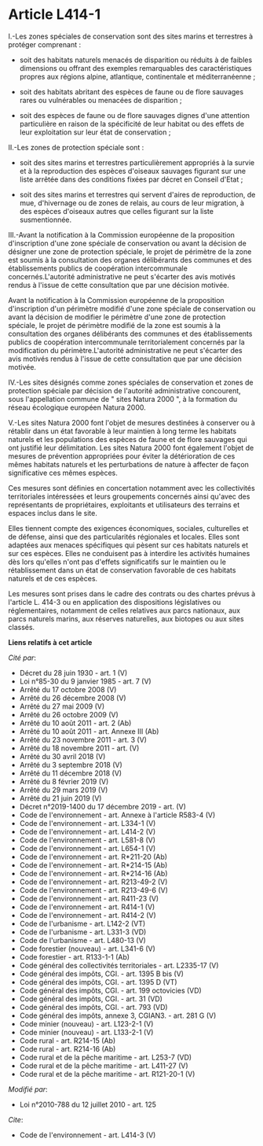 # Article L414-1

I.-Les zones spéciales de conservation sont des sites marins et terrestres à protéger comprenant :

- soit des habitats naturels menacés de disparition ou réduits à de faibles dimensions ou offrant des exemples remarquables
des caractéristiques propres aux régions alpine, atlantique, continentale et méditerranéenne ;

- soit des habitats abritant des espèces de faune ou de flore sauvages rares ou vulnérables ou menacées de disparition ;

- soit des espèces de faune ou de flore sauvages dignes d'une attention particulière en raison de la spécificité de leur
habitat ou des effets de leur exploitation sur leur état de conservation ; 

II.-Les zones de protection spéciale sont :

- soit des sites marins et terrestres particulièrement appropriés à la survie et à la reproduction des espèces d'oiseaux
sauvages figurant sur une liste arrêtée dans des conditions fixées par décret en Conseil d'Etat ;

- soit des sites marins et terrestres qui servent d'aires de reproduction, de mue, d'hivernage ou de zones de relais, au
cours de leur migration, à des espèces d'oiseaux autres que celles figurant sur la liste susmentionnée. 

III.-Avant la notification à la Commission européenne de la proposition d'inscription d'une zone spéciale de conservation ou
avant la décision de désigner une zone de protection spéciale, le projet de périmètre de la zone est soumis à la consultation
des organes délibérants des communes et des établissements publics de coopération intercommunale concernés.L'autorité
administrative ne peut s'écarter des avis motivés rendus à l'issue de cette consultation que par une décision motivée. 

Avant la notification à la Commission européenne de la proposition d'inscription d'un périmètre modifié d'une zone spéciale
de conservation ou avant la décision de modifier le périmètre d'une zone de protection spéciale, le projet de périmètre
modifié de la zone est soumis à la consultation des organes délibérants des communes et des établissements publics de
coopération intercommunale territorialement concernés par la modification du périmètre.L'autorité administrative ne peut
s'écarter des avis motivés rendus à l'issue de cette consultation que par une décision motivée. 

IV.-Les sites désignés comme zones spéciales de conservation et zones de protection spéciale par décision de l'autorité
administrative concourent, sous l'appellation commune de " sites Natura 2000 ", à la formation du réseau écologique européen
Natura 2000.

V.-Les sites Natura 2000 font l'objet de mesures destinées à conserver ou à rétablir dans un état favorable à leur maintien à
long terme les habitats naturels et les populations des espèces de faune et de flore sauvages qui ont justifié leur
délimitation. Les sites Natura 2000 font également l'objet de mesures de prévention appropriées pour éviter la détérioration
de ces mêmes habitats naturels et les perturbations de nature à affecter de façon significative ces mêmes espèces. 

Ces mesures sont définies en concertation notamment avec les collectivités territoriales intéressées et leurs groupements
concernés ainsi qu'avec des représentants de propriétaires, exploitants et utilisateurs des terrains et espaces inclus dans
le site. 

Elles tiennent compte des exigences économiques, sociales, culturelles et de défense, ainsi que des particularités régionales
et locales. Elles sont adaptées aux menaces spécifiques qui pèsent sur ces habitats naturels et sur ces espèces. Elles ne
conduisent pas à interdire les activités humaines dès lors qu'elles n'ont pas d'effets significatifs sur le maintien ou le
rétablissement dans un état de conservation favorable de ces habitats naturels et de ces espèces. 

Les mesures sont prises dans le cadre des contrats ou des chartes prévus à l'article L. 414-3 ou en application des
dispositions législatives ou réglementaires, notamment de celles relatives aux parcs nationaux, aux parcs naturels marins,
aux réserves naturelles, aux biotopes ou aux sites classés.

**Liens relatifs à cet article**

_Cité par_:

  - Décret du 28 juin 1930 - art. 1 (V)
  - Loi n°85-30 du 9 janvier 1985 - art. 7 (V)
  - Arrêté du 17 octobre 2008 (V)
  - Arrêté du 26 décembre 2008 (V)
  - Arrêté du 27 mai 2009 (V)
  - Arrêté du 26 octobre 2009 (V)
  - Arrêté du 10 août 2011 - art. 2 (Ab)
  - Arrêté du 10 août 2011 - art. Annexe III (Ab)
  - Arrêté du 23 novembre 2011 - art. 3 (V)
  - Arrêté du 18 novembre 2011 - art. (V)
  - Arrêté du 30 avril 2018 (V)
  - Arrêté du 3 septembre 2018 (V)
  - Arrêté du 11 décembre 2018 (V)
  - Arrêté du 8 février 2019 (V)
  - Arrêté du 29 mars 2019 (V)
  - Arrêté du 21 juin 2019 (V)
  - Décret n°2019-1400 du 17 décembre 2019 - art. (V)
  - Code de l'environnement - art. Annexe à l'article R583-4 (V)
  - Code de l'environnement - art. L334-1 (V)
  - Code de l'environnement - art. L414-2 (V)
  - Code de l'environnement - art. L581-8 (V)
  - Code de l'environnement - art. L654-1 (V)
  - Code de l'environnement - art. R*211-20 (Ab)
  - Code de l'environnement - art. R*214-15 (Ab)
  - Code de l'environnement - art. R*214-16 (Ab)
  - Code de l'environnement - art. R213-49-2 (V)
  - Code de l'environnement - art. R213-49-6 (V)
  - Code de l'environnement - art. R411-23 (V)
  - Code de l'environnement - art. R414-1 (V)
  - Code de l'environnement - art. R414-2 (V)
  - Code de l'urbanisme - art. L142-2 (VT)
  - Code de l'urbanisme - art. L331-3 (VD)
  - Code de l'urbanisme - art. L480-13 (V)
  - Code forestier (nouveau) - art. L341-6 (V)
  - Code forestier - art. R133-1-1 (Ab)
  - Code général des collectivités territoriales - art. L2335-17 (V)
  - Code général des impôts, CGI. - art. 1395 B bis (V)
  - Code général des impôts, CGI. - art. 1395 D (VT)
  - Code général des impôts, CGI. - art. 199 octovicies (VD)
  - Code général des impôts, CGI. - art. 31 (VD)
  - Code général des impôts, CGI. - art. 793 (VD)
  - Code général des impôts, annexe 3, CGIAN3. - art. 281 G (V)
  - Code minier (nouveau) - art. L123-2-1 (V)
  - Code minier (nouveau) - art. L133-2-1 (V)
  - Code rural - art. R214-15 (Ab)
  - Code rural - art. R214-16 (Ab)
  - Code rural et de la pêche maritime - art. L253-7 (VD)
  - Code rural et de la pêche maritime - art. L411-27 (V)
  - Code rural et de la pêche maritime - art. R121-20-1 (V)

_Modifié par_:

  - Loi n°2010-788 du 12 juillet 2010 - art. 125

_Cite_:

  - Code de l'environnement - art. L414-3 (V)
